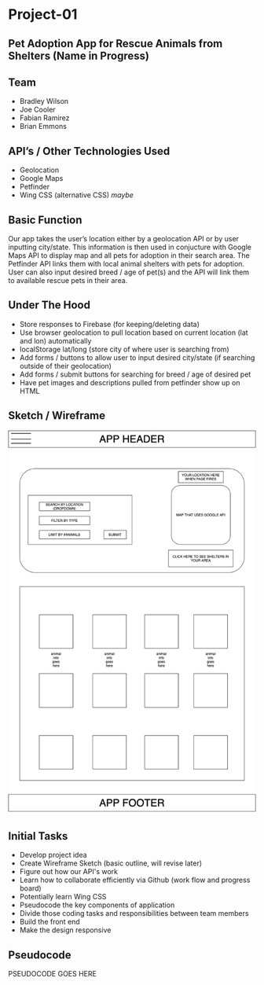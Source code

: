 # Project-01

## Pet Adoption App for Rescue Animals from Shelters (Name in Progress)

## Team

* Bradley Wilson
* Joe Cooler
* Fabian Ramirez
* Brian Emmons

## API’s / Other Technologies Used

* Geolocation
* Google Maps
* Petfinder
* Wing CSS (alternative CSS) *maybe*

## Basic Function

Our app takes the user’s location either by a geolocation API or by user inputting city/state. This information is then used in conjucture with Google Maps API to display map and all pets for adoption in their search area. The Petfinder API links them with local animal shelters with pets for adoption. User can also input desired breed / age of pet(s) and the API will link them to available rescue pets in their area.

## Under The Hood

* Store responses to Firebase (for keeping/deleting data)
* Use browser geolocation to pull location based on current location (lat and lon) automatically
* localStorage lat/long (store city of where user is searching from)
* Add forms / buttons to allow user to input desired city/state (if searching outside of their geolocation)
* Add forms / submit buttons for searching for breed / age of desired pet
* Have pet images and descriptions pulled from petfinder show up on HTML

## Sketch / Wireframe

![Wireframe](images/wireframe.png)

## Initial Tasks

* Develop project idea
* Create Wireframe Sketch (basic outline, will revise later)
* Figure out how our API's work
* Learn how to collaborate efficiently via Github (work flow and progress board)
* Potentially learn Wing CSS
* Pseudocode the key components of application
* Divide those coding tasks and responsibilities between team members
* Build the front end
* Make the design responsive

## Pseudocode

PSEUDOCODE GOES HERE